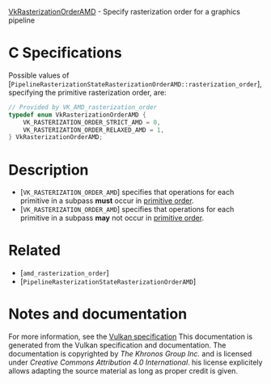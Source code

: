 [VkRasterizationOrderAMD](https://www.khronos.org/registry/vulkan/specs/1.3-extensions/man/html/VkRasterizationOrderAMD.html) - Specify rasterization order for a graphics pipeline

# C Specifications
Possible values of
[`PipelineRasterizationStateRasterizationOrderAMD::rasterization_order`],
specifying the primitive rasterization order, are:
```c
// Provided by VK_AMD_rasterization_order
typedef enum VkRasterizationOrderAMD {
    VK_RASTERIZATION_ORDER_STRICT_AMD = 0,
    VK_RASTERIZATION_ORDER_RELAXED_AMD = 1,
} VkRasterizationOrderAMD;
```

# Description
- [`VK_RASTERIZATION_ORDER_AMD`] specifies that operations for each primitive in a subpass  **must**  occur in [primitive order](https://www.khronos.org/registry/vulkan/specs/1.3-extensions/html/vkspec.html#drawing-primitive-order).
- [`VK_RASTERIZATION_ORDER_AMD`] specifies that operations for each primitive in a subpass  **may**  not occur in [primitive order](https://www.khronos.org/registry/vulkan/specs/1.3-extensions/html/vkspec.html#drawing-primitive-order).

# Related
- [`amd_rasterization_order`]
- [`PipelineRasterizationStateRasterizationOrderAMD`]

# Notes and documentation
For more information, see the [Vulkan specification](https://www.khronos.org/registry/vulkan/specs/1.3-extensions/html/vkspec.html)
This documentation is generated from the Vulkan specification and documentation.
The documentation is copyrighted by *The Khronos Group Inc.* and is licensed under *Creative Commons Attribution 4.0 International*.
his license explicitely allows adapting the source material as long as proper credit is given.
        